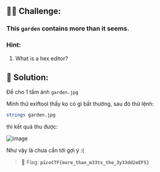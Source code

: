 ## 🕵️‍♂️ Challenge:
### This `garden` contains more than it seems.
### Hint:
1. What is a hex editor?
## 📝 Solution:
Đề cho 1 tấm ảnh `garden.jpg`  

Mình thử exiftool thấy ko có gì bất thường, sau đó thử lệnh:
```bash
strings garden.jpg
```
thì kết quả thu được:

![image](https://github.com/user-attachments/assets/3ce8a89b-7810-4b99-ad56-e0a1e192a924)

Như vậy là chưa cần tới gợi ý :(

> 🎯 Flag: **`picoCTF{more_than_m33ts_the_3y33dd2eEF5}`**
